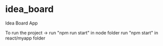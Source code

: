 # idea_board

Idea Board App

To run the project ->
run "npm run start" in node folder
run "npm start" in react/myapp folder
